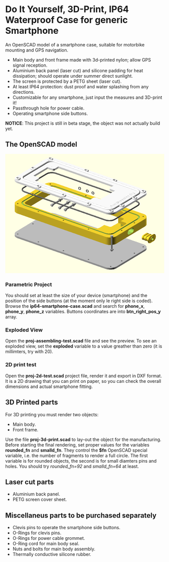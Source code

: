# Do It Yourself, 3D-Print, IP64 Waterproof Case for generic Smartphone

An OpenSCAD model of a smartphone case, suitable for motorbike mounting and GPS navigation.

* Main body and front frame made with 3d-printed nylon; allow GPS signal reception.
* Aluminium back panel (laser cut) and silicone padding for heat dissipation; should operate under summer direct sunlight.
* The screen is protected by a PETG sheet (laser cut).
* At least IP64 protection: dust proof and water splashing from any directions.
* Customizable for any smartphone, just input the measures and 3D-print it!
* Passthrough hole for power cable.
* Operating smartphone side buttons.

**NOTICE**: This project is still in beta stage, the object was not actually build yet.

## The OpenSCAD model

![Rendering](./img/proj-assembling-test.png)

### Parametric Project

You should set at least the size of your device (smartphone) and the position of
the side buttons (at the moment only le right side is coded). Browse the
**ip64-smartphone-case.scad** and search for **phone_x**, **phone_y**, **phone_z**
variables. Buttons coordinates are into **btn_right_pos_y** array.

### Exploded View

Open the **proj-assembling-test.scad** file and see the preview. To see an exploded
view, set the **exploded** variable to a value greather than zero (it is millimters,
try with 20).

### 2D print test

Open the **proj-2d-test.scad** project file, render it and export in DXF format.
It is a 2D drawing that you can print on paper, so you can check the overall
dimensions and actual smartphone fitting.

## 3D Printed parts

For 3D printing you must render two objects:

* Main body.
* Front frame.

Use the file **proj-3d-print.scad** to lay-out the object for the manufacturing.
Before starting the final rendering, set proper values for the variables **rounded_fn**
and **smalld_fn**. They control the **$fn** OpenSCAD special variable, i.e. the number
of fragments to render a full circle. The first variable is for rounded objects, the
second is for small diamters pins and holes. You should try *rounded_fn=92* and
*smalld_fn=64* at least.

## Laser cut parts

* Aluminium back panel.
* PETG screen cover sheet.

## Miscellaneus parts to be purchased separately

* Clevis pins to operate the smartphone side buttons.
* O-Rings for clevis pins.
* O-Rings for power cable grommet.
* O-Ring cord for main body seal.
* Nuts and bolts for main body assembly.
* Thermally conductive silicone rubber.
